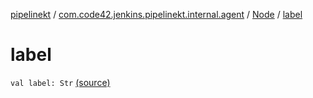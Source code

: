 [pipelinekt](../../index.md) / [com.code42.jenkins.pipelinekt.internal.agent](../index.md) / [Node](index.md) / [label](./label.md)

# label

`val label: Str` [(source)](https://github.com/code42/pipelinekt/tree/master/internal/src/main/kotlin/com/code42/jenkins/pipelinekt/internal/agent/Node.kt#L7)